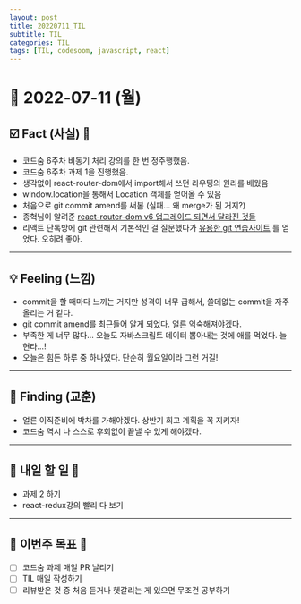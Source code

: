 ```yaml
---
layout: post
title: 20220711_TIL
subtitle: TIL
categories: TIL
tags: [TIL, codesoom, javascript, react]
---
```




# 📆 2022-07-11 (월)


## ☑️ Fact (사실) 📑

- 코드숨 6주차 비동기 처리 강의를 한 번 정주행했음.
- 코드숨 6주차 과제 1을 진행했음.
- 생각없이 react-router-dom에서 import해서 쓰던 라우팅의 원리를 배웠음
- window.location을 통해서 Location 객체를 얻어올 수 있음
- 처음으로 git commit amend를 써봄 (실패... 왜 merge가 된 거지?)
- 종혁님이 알려준 [ react-router-dom v6 업그레이드 되면서 달라진 것들](https://velog.io/@soryeongk/ReactRouterDomV6) 
- 리액트 단톡방에 git 관련해서 기본적인 걸 질문했다가 [유용한 git 연습사이트](https://learngitbranching.js.org/?locale=ko) 를 얻었다. 오히려 좋아.

***


## 💡 Feeling (느낌)

- commit을 할 때마다 느끼는 거지만 성격이 너무 급해서, 쓸데없는 commit을 자주 올리는 거 같다.
- git commit amend를 최근들어 알게 되었다. 얼른 익숙해져야겠다. 
- 부족한 게 너무 많다... 오늘도 자바스크립트 데이터 뽑아내는 것에 애를 먹었다. 늘 현타...!
- 오늘은 힘든 하루 중 하나였다. 단순히 월요일이라 그런 거길!

***



## 🎯 Finding (교훈)

- 얼른 이직준비에 박차를 가해야겠다. 상반기 회고 계획을 꼭 지키자!
- 코드숨 역시 나 스스로 후회없이 끝낼 수 있게 해야겠다.


***




## 🎯 내일 할 일 🎯

- 과제 2 하기
- react-redux강의 빨리 다 보기

***



## 🏁 이번주 목표 🏁
- [ ] 코드숨 과제 매일 PR 날리기
- [ ] TIL 매일 작성하기
- [ ] 리뷰받은 것 중 처음 듣거나 헷갈리는 게 있으면 무조건 공부하기
